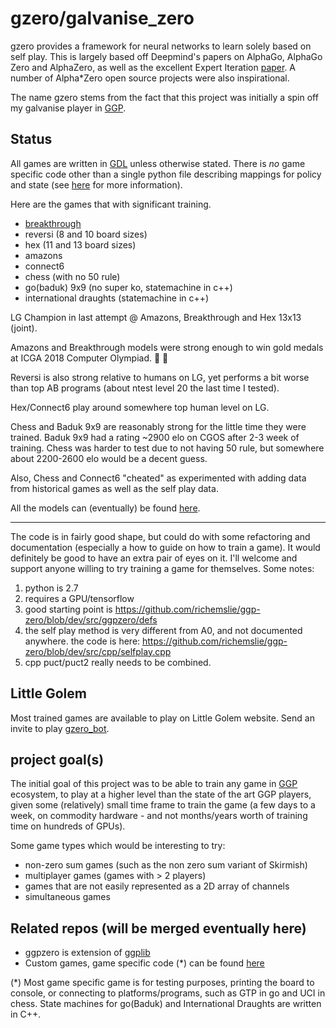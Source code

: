 gzero/galvanise_zero
====================
gzero provides a framework for neural networks to learn solely based on self play.  This is largely based off Deepmind's papers on AlphaGo, AlphaGo Zero and AlphaZero, as well as the excellent
Expert Iteration [paper](https://arxiv.org/abs/1705.08439). A number of Alpha*Zero open source projects were also inspirational.

The name gzero stems from the fact that this project was initially a spin off my galvanise player
in [GGP](https://en.wikipedia.org/wiki/General_game_playing).

Status
------
All games are written in [GDL](https://en.wikipedia.org/wiki/Game_Description_Language) unless otherwise stated.  There is *no* game specific code other than 
a single python file describing mappings for policy and state (see [here](https://github.com/richemslie/galvanise_zero/issues/1) for more information).

Here are the games that with significant training.

* [breakthrough](https://github.com/richemslie/gzero_data/tree/master/breakthrough)
* reversi (8 and 10 board sizes)
* hex (11 and 13 board sizes)
* amazons
* connect6
* chess (with no 50 rule)
* go(baduk) 9x9 (no super ko, statemachine in c++)
* international draughts (statemachine in c++)

LG Champion in last attempt @ Amazons, Breakthrough and Hex 13x13 (joint).

Amazons and Breakthrough models were strong enough to win gold medals at ICGA 2018 Computer Olympiad. :clap: :clap:

Reversi is also strong relative to humans on LG, yet performs a bit worse than top AB programs (about ntest level 20 the last time I tested).

Hex/Connect6 play around somewhere top human level on LG.

Chess and Baduk 9x9 are reasonably strong for the little time they were trained.  Baduk 9x9 had a rating ~2900 elo on CGOS after 2-3 week of training.  Chess was harder to test due to not having 50 rule, but somewhere about 2200-2600 elo would be a decent guess.

Also, Chess and Connect6 "cheated" as experimented with adding data from historical games
as well as the self play data.

All the models can (eventually) be found [here](https://github.com/richemslie/gzero_data).

--------------------

The code is in fairly good shape, but could do with some refactoring and
documentation (especially a how to guide on how to train a game).  It would definitely be good to
have an extra pair of eyes on it.  I'll welcome and support anyone willing to try training a game
for themselves.  Some notes:

1. python is 2.7
2. requires a GPU/tensorflow
3. good starting point is https://github.com/richemslie/ggp-zero/blob/dev/src/ggpzero/defs
4. the self play method is very different from A0, and not documented anywhere.  the code is here:
    https://github.com/richemslie/ggp-zero/blob/dev/src/cpp/selfplay.cpp
5. cpp puct/puct2 really needs to be combined.


Little Golem
------------
Most trained games are available to play on Little Golem website.  Send an invite to play
[gzero_bot](http://littlegolem.net/jsp/info/player.jsp?plid=58835).


project goal(s)
---------------
The initial goal of this project was to be able to train any game in
[GGP](https://en.wikipedia.org/wiki/General_game_playing) ecosystem, to play at a higher level than
the state of the art GGP players, given some (relatively) small time frame to train the game (a few
days to a week, on commodity hardware - and not months/years worth of training time on hundreds of
GPUs).

Some game types which would be interesting to try:

* non-zero sum games (such as the non zero sum variant of Skirmish)
* multiplayer games (games with > 2 players)
* games that are not easily represented as a 2D array of channels
* simultaneous games


Related repos (will be merged eventually here)
----------------------------------------------
* ggpzero is extension of [ggplib](https://github.com/ggplib/ggplib)
* Custom games, game specific code (*) can be found [here](https://github.com/richemslie/gzero_games)


(*)  Most game specific game is for testing purposes, printing the board to console, or connecting
to platforms/programs, such as GTP in go and UCI in chess.  State machines for go(Baduk) and
International Draughts are written in C++.


